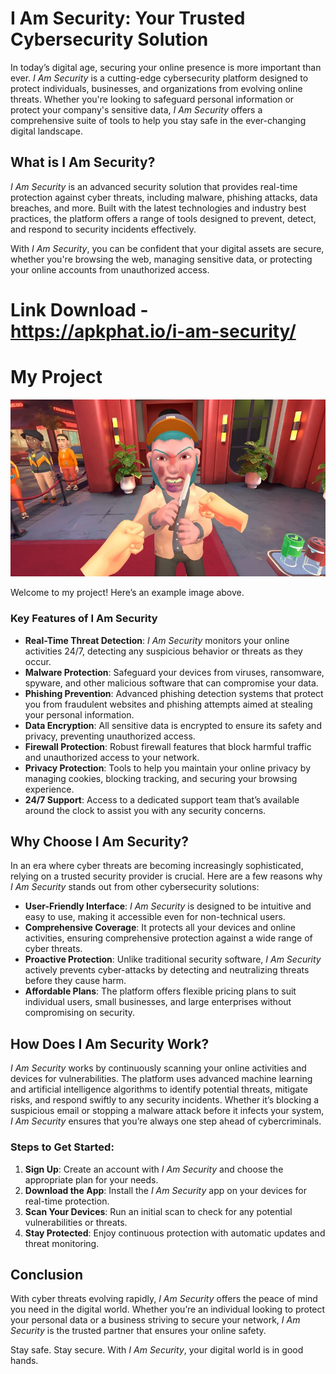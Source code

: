 # I Am Security: Your Trusted Cybersecurity Solution

In today’s digital age, securing your online presence is more important than ever. *I Am Security* is a cutting-edge cybersecurity platform designed to protect individuals, businesses, and organizations from evolving online threats. Whether you're looking to safeguard personal information or protect your company's sensitive data, *I Am Security* offers a comprehensive suite of tools to help you stay safe in the ever-changing digital landscape.

## What is I Am Security?

*I Am Security* is an advanced security solution that provides real-time protection against cyber threats, including malware, phishing attacks, data breaches, and more. Built with the latest technologies and industry best practices, the platform offers a range of tools designed to prevent, detect, and respond to security incidents effectively. 

With *I Am Security*, you can be confident that your digital assets are secure, whether you're browsing the web, managing sensitive data, or protecting your online accounts from unauthorized access.

# Link Download - https://apkphat.io/i-am-security/
# My Project

![Minecraft Screenshot](https://github.com/DoLaLa123/.github/blob/main/m_img1.jpg?raw=true)

Welcome to my project! Here’s an example image above.


### Key Features of I Am Security

- **Real-Time Threat Detection**: *I Am Security* monitors your online activities 24/7, detecting any suspicious behavior or threats as they occur.
- **Malware Protection**: Safeguard your devices from viruses, ransomware, spyware, and other malicious software that can compromise your data.
- **Phishing Prevention**: Advanced phishing detection systems that protect you from fraudulent websites and phishing attempts aimed at stealing your personal information.
- **Data Encryption**: All sensitive data is encrypted to ensure its safety and privacy, preventing unauthorized access.
- **Firewall Protection**: Robust firewall features that block harmful traffic and unauthorized access to your network.
- **Privacy Protection**: Tools to help you maintain your online privacy by managing cookies, blocking tracking, and securing your browsing experience.
- **24/7 Support**: Access to a dedicated support team that’s available around the clock to assist you with any security concerns.

## Why Choose I Am Security?

In an era where cyber threats are becoming increasingly sophisticated, relying on a trusted security provider is crucial. Here are a few reasons why *I Am Security* stands out from other cybersecurity solutions:

- **User-Friendly Interface**: *I Am Security* is designed to be intuitive and easy to use, making it accessible even for non-technical users.
- **Comprehensive Coverage**: It protects all your devices and online activities, ensuring comprehensive protection against a wide range of cyber threats.
- **Proactive Protection**: Unlike traditional security software, *I Am Security* actively prevents cyber-attacks by detecting and neutralizing threats before they cause harm.
- **Affordable Plans**: The platform offers flexible pricing plans to suit individual users, small businesses, and large enterprises without compromising on security.

## How Does I Am Security Work?

*I Am Security* works by continuously scanning your online activities and devices for vulnerabilities. The platform uses advanced machine learning and artificial intelligence algorithms to identify potential threats, mitigate risks, and respond swiftly to any security incidents. Whether it’s blocking a suspicious email or stopping a malware attack before it infects your system, *I Am Security* ensures that you’re always one step ahead of cybercriminals.

### Steps to Get Started:
1. **Sign Up**: Create an account with *I Am Security* and choose the appropriate plan for your needs.
2. **Download the App**: Install the *I Am Security* app on your devices for real-time protection.
3. **Scan Your Devices**: Run an initial scan to check for any potential vulnerabilities or threats.
4. **Stay Protected**: Enjoy continuous protection with automatic updates and threat monitoring.

## Conclusion

With cyber threats evolving rapidly, *I Am Security* offers the peace of mind you need in the digital world. Whether you’re an individual looking to protect your personal data or a business striving to secure your network, *I Am Security* is the trusted partner that ensures your online safety.

Stay safe. Stay secure. With *I Am Security*, your digital world is in good hands.


